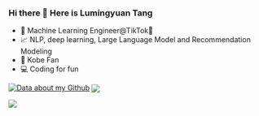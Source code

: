 ### Hi there 👋 Here is Lumingyuan Tang

- 🤔 Machine Learning Engineer@TikTok🎵
- 📈 NLP, deep learning, Large Language Model and Recommendation Modeling
- 🏀 Kobe Fan
- 💻 Coding for fun

[![Data about my Github](https://github-readme-stats.vercel.app/api?username=Tanglumy&theme=dark)]() 
<img align="center" src="https://github-readme-streak-stats.herokuapp.com?user=Tanglumy&hide_border=true&date_format=M%20j%5B%2C%20Y%5D&ring=7EDDCF&fire=7EDDCF" /> 

![](https://komarev.com/ghpvc/?username=Tanglumy)

<!--
**Tanglumy/Tanglumy** is a ✨ _special_ ✨ repository because its `README.md` (this file) appears on your GitHub profile.

Here are some ideas to get you started:

- 🔭 I’m currently working on ...
- 🌱 I’m currently learning ...
- 👯 I’m looking to collaborate on ...
- 🤔 I’m looking for help with ...
- 💬 Ask me about ...
- 📫 How to reach me: ...
- 😄 Pronouns: ...
- ⚡ Fun fact: ...
-->
